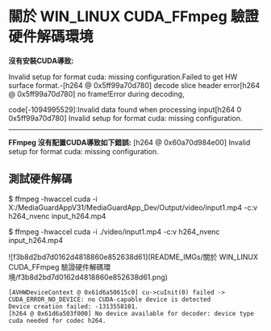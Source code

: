 # 關於 WIN_LINUX CUDA_FFmpeg 驗證硬件解碼環境

**沒有安裝CUDA導致:**

Invalid setup for format cuda: missing configuration.Failed to get HW surface format.-[h264 @ 0x5ff99a70d780] decode slice header error[h264 @ 0x5ff99a70d780] no frame!Error during decoding,

code[-1094995529]:Invalid data found when processing input[h264 0 0x5ff99a70d780] Invalid setup for format cuda: missing configuration.

---------------------------------------------------------------------------------------------------------------------------------

 **FFmpeg 沒有配置CUDA導致如下錯誤:**
[h264 @ 0x60a70d984e00] Invalid setup for format cuda: missing configuration.

## 測試硬件解碼

$ ffmpeg -hwaccel cuda -i X:/MediaGuardAppV31/MediaGuardApp_Dev/Output/video/input1.mp4 -c:v h264_nvenc  input_h264.mp4 

$ ffmpeg -hwaccel cuda -i ./video/input1.mp4 -c:v h264_nvenc  input_h264.mp4 

![f3b8d2bd7d0162d4818860e852638d61](README_IMGs/關於 WIN_LINUX CUDA_FFmpeg 驗證硬件解碼環境/f3b8d2bd7d0162d4818860e852638d61.png)

```
[AVHWDeviceContext @ 0x61d6a50615c0] cu->cuInit(0) failed -> CUDA_ERROR_NO_DEVICE: no CUDA-capable device is detected
Device creation failed: -1313558101.
[h264 @ 0x61d6a503f000] No device available for decoder: device type cuda needed for codec h264.
```
